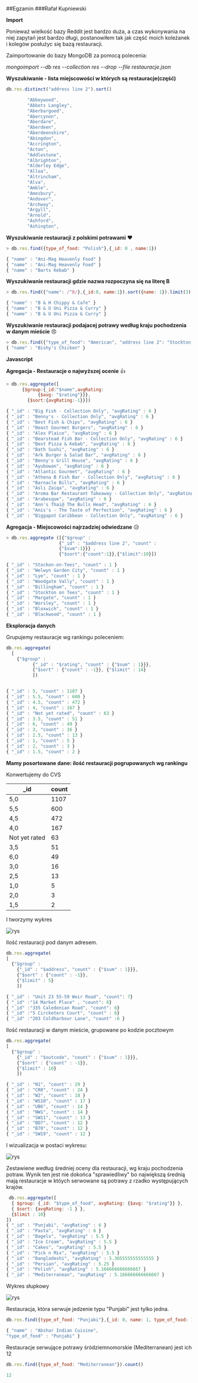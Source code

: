 ##Egzamin
###Rafał Kupniewski

**Import**

Ponieważ wielkość bazy Reddit jest bardzo duża, a czas wykonywania na niej zapytań jest bardzo długi,  postanowiłem tak jak część moich koleżanek i kolegów posłużyc się bazą restauracji.


Zaimportowanie do bazy MongoDB za pomocą polecenia:

*mongoimport  --db res --collection res --drop --file restauracje.json*

**Wyszukiwanie - lista miejscowości w których są restauracje(część)**
```js
db.res.distinct("address line 2").sort()

        "Abbeywood",
        "Abbots Langley",
        "Aberbargoed",
        "Abercynon",
        "Aberdare",
        "Aberdeen",
        "Aberdeenshire",
        "Abingdon",
        "Accrington",
        "Acton",
        "Addlestone",
        "Albrighton",
        "Alderley Edge",
        "Alloa",
        "Altrincham",
        "Alva",
        "Amble",
        "Amesbury",
        "Andover",
        "Archway",
        "Argyll",
        "Arnold",
        "Ashford",
        "Ashington",

```

**Wyszukiwanie restauracji z polskimi potrawami** :heart:
```js
> db.res.find({type_of_food: "Polish"},{_id: 0 , name:1})

{ "name" : "Ani-Mag Heavenly Food" }
{ "name" : "Ani-Mag Heavenly Food" }
{ "name" : "Barts Kebab" }
```

**Wyszukiwanie restauracji gdzie nazwa rozpoczyna się na literę B**
```js
> db.res.find({"name": /^B/},{_id:0, name:1}).sort({name: 1}).limit(3)

{ "name" : "B & H Chippy & Cafe" }
{ "name" : "B & U Uni Pizza & Curry" }
{ "name" : "B & U Uni Pizza & Curry" }
```


**Wyszukiwanie restauracji podajacej potrawy według kraju pochodzenia w danym mieście** :angry:
```js
> db.res.find({"type_of_food": "American", "address line 2": "Stockton on Tees"},{_id:0, name:1})
{ "name" : "Bishy's Chicken" }
```
**Javascript**




**Agregacja - Restauracje o najwyższej ocenie** :+1:
```js
> db.res.aggregate([
      {$group:{_id:"$name",avgRating:
            {$avg: "$rating"}}},
        {$sort:{avgRating:-1}}])

{ "_id" : "Big Fish - Collection Only", "avgRating" : 6 }
{ "_id" : "Benny's - Collection Only", "avgRating" : 6 }
{ "_id" : "Best Fish & Chips", "avgRating" : 6 }
{ "_id" : "Beast Gourmet Burgers", "avgRating" : 6 }
{ "_id" : "Alex Plaice", "avgRating" : 6 }
{ "_id" : "Bearstead Fish Bar - Collection Only", "avgRating" : 6 }
{ "_id" : "Best Pizza & Kebab", "avgRating" : 6 }
{ "_id" : "Bath Sushi", "avgRating" : 6 }
{ "_id" : "Ark Burger & Salad Bar", "avgRating" : 6 }
{ "_id" : "Benny's Grill House", "avgRating" : 6 }
{ "_id" : "Ayubowan", "avgRating" : 6 }
{ "_id" : "Atlantic Gourmet", "avgRating" : 6 }
{ "_id" : "Athena B Fish Bar - Collection Only", "avgRating" : 6 }
{ "_id" : "Barnacle Bills", "avgRating" : 6 }
{ "_id" : "Asli Zaiqa", "avgRating" : 6 }
{ "_id" : "Aroma Bar Restaurant Takeaway - Collection Only", "avgRating" : 6 }
{ "_id" : "Arabesque", "avgRating" : 6 }
{ "_id" : "Ann's Thai@ The Bulls Head", "avgRating" : 6 }
{ "_id" : "Anis's - The Taste of Perfection", "avgRating" : 6 }
{ "_id" : "Biggapot Caribbean - Collection Only", "avgRating" : 6 }

```


**Agregacja - Miejscowości najrzadziej odwiedzane** :disappointed_relieved:
```js
> db.res.aggregate ([{"$group" :
                    {"_id" : "$address line 2", "count" :
                    {"$sum":1}}} ,
                    {"$sort":{"count":1}},{"$limit":10}])

{ "_id" : "Stockon-on-Tees", "count" : 1 }
{ "_id" : "Welwyn Garden City", "count" : 1 }
{ "_id" : "Lye", "count" : 1 }
{ "_id" : "Woodgate Vally", "count" : 1 }
{ "_id" : "Billingham", "count" : 1 }
{ "_id" : "Stockton on Tees", "count" : 1 }
{ "_id" : "Margate", "count" : 1 }
{ "_id" : "Worsley", "count" : 1 }
{ "_id" : "Bloxwich", "count" : 1 }
{ "_id" : "Blackwood", "count" : 1 }
```



__Eksploracja danych__

Grupujemy restauracje wg rankingu poleceniem:

```js
db.res.aggregate(
  [
    {"$group" :
          {"_id" : "$rating", "count" : {"$sum" : 1}}},
          {"$sort" : {"count" : -1}}, {"$limit" : 14}
          ])


{ "_id" : 5, "count" : 1107 }
{ "_id" : 5.5, "count" : 600 }
{ "_id" : 4.5, "count" : 472 }
{ "_id" : 4, "count" : 167 }
{ "_id" : "Not yet rated", "count" : 63 }
{ "_id" : 3.5, "count" : 51 }
{ "_id" : 6, "count" : 49 }
{ "_id" : 3, "count" : 16 }
{ "_id" : 2.5, "count" : 13 }
{ "_id" : 1, "count" : 5 }
{ "_id" : 2, "count" : 3 }
{ "_id" : 1.5, "count" : 2 }
```

**Mamy posortowane dane: ilość restauracji pogrupowanych wg rankingu**

Konwertujemy do CVS

| _id            | count     |
|----------------|-----------|
| 5,0            |	1107    |
| 5,5            |	600      |
| 4,5            |	472      |
| 4,0            |	167      |
| Not yet rated  |	63       |
| 3,5            |	51       |
| 6,0            |	49       |
| 3,0            |	16       |
| 2,5            |	13       |
| 1,0            |	5        |
| 2,0            |	3        |
| 1,5            |	2        |

I tworzymy wykres

![rys](pic/s11.png)

Ilość restauracji pod danym adresem.

```js
db.res.aggregate(
[
  {"$group" :
    {"_id" : "$address", "count" : {"$sum" : 1}}},
    {"$sort" : {"count" : -1}},
    {"$limit" : 5}
    ])

{ "_id" : "Unit 23 55-59 Weir Road", "count": 7}
{ "_id" :"14 Market Place" , "count": 6}
{ "_id" :"335 Caledonian Road", "count": 6}
{ "_id" :"5 Circketers Court", "count" : 6}
{ "_id" :"203 Coldharbour Lane", "count" :6 }
```
Ilość restauracji w danym mieście, grupowane po kodzie pocztowym

```js
db.res.aggregate(
[
  {"$group" :
    {"_id" : "$outcode", "count" : {"$sum" : 1}}},
    {"$sort" : {"count" : -1}},
    {"$limit" : 10}
    ])

{ "_id" : "N1", "count" : 29 }
{ "_id" : "CR0", "count" : 24 }
{ "_id" : "W2", "count" : 18 }
{ "_id" : "WS10", "count" : 17 }
{ "_id" : "UB6", "count" : 14 }
{ "_id" : "NW1", "count" : 14 }
{ "_id" : "SW11", "count" : 13 }
{ "_id" : "BD7", "count" : 12 }
{ "_id" : "B70", "count" : 12 }
{ "_id" : "SW19", "count" : 12 }
```
I wizualizacja w postaci wykresu:

![rys](pic/s12.png)

Zestawiene według średniej oceny dla restauracji, wg kraju pochodzenia potraw.
Wynik ten jest nie dokońca "sprawiedliwy" bo największą średnią mają restauracje w któych serwowane są potrawy z rzadko występujących krajów.

```js
 db.res.aggregate([
  { $group: {_id: "$type_of_food", avgRating: {$avg: "$rating"}} },
  { $sort: {avgRating: -1 } },
  {$limit : 10}
])
{ "_id" : "Punjabi", "avgRating" : 6 }
{ "_id" : "Pasta", "avgRating" : 6 }
{ "_id" : "Bagels", "avgRating" : 5.5 }
{ "_id" : "Ice Cream", "avgRating" : 5.5 }
{ "_id" : "Cakes", "avgRating" : 5.5 }
{ "_id" : "Pick n Mix", "avgRating" : 5.5 }
{ "_id" : "Bangladeshi", "avgRating" : 5.305555555555555 }
{ "_id" : "Persian", "avgRating" : 5.25 }
{ "_id" : "Polish", "avgRating" : 5.166666666666667 }
{ "_id" : "Mediterranean", "avgRating" : 5.166666666666667 }
```

Wykres słupkowy

![rys](pic/s14.png)

Restauracja, która serwuje jedzenie  typu "Punjabi" jest tylko jedna.
```js
db.res.find({type_of_food: "Punjabi"},{_id: 0, name: 1, type_of_food: 1})

{ "name" : "Abshar Indian Cuisine",
"type_of_food" : "Punjabi" }
```

Restauracje serwujące potrawy śródziemnomorskie (Mediterranean) jest ich 12
```js
db.res.find({type_of_food: "Mediterranean"}).count()

12
```
